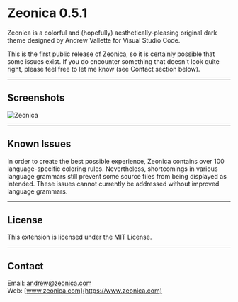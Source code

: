 # Zeonica 0.5.1

Zeonica is a colorful and (hopefully) aesthetically-pleasing original dark theme designed by Andrew Vallette for Visual Studio Code.

This is the first public release of Zeonica, so it is certainly possible that some issues exist. If you do encounter something that doesn't look quite right, please feel free to let me know (see Contact section below).

---

## Screenshots

![Zeonica](https://zeonicacom.files.wordpress.com/2018/08/zeonica_840.png "Zeonica")

---

## Known Issues

In order to create the best possible experience, Zeonica contains over 100 language-specific coloring rules. Nevertheless, shortcomings in various language grammars still prevent some source files from being displayed as intended. These issues cannot currently be addressed without improved language grammars.

---

## License

This extension is licensed under the MIT License.

---

## Contact

Email: andrew@zeonica.com<br>
Web: [www.zeonica.com](https://www.zeonica.com)<br>
